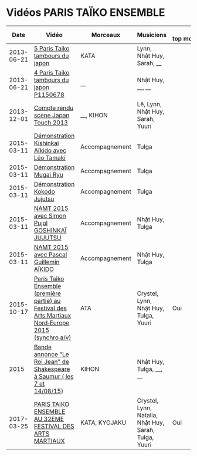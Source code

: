Vidéos PARIS TAÏKO ENSEMBLE
===========================

Date | Vidéo | Morceaux | Musiciens | Qualité top moumoute vidéo
-----|-------|----------|-----------|---------------------------
2013-06-21 | [5 Paris Taiko tambours du japon](https://youtu.be/I0oRczhdgc0) | KATA | Lynn, Nhật Huy, Sarah, __ |
2013-06-21 | [4 Paris Taiko tambours du japon P1150678](https://youtu.be/vu7t2NDkQco) | __ | Nhật Huy, __, __ | 
2013-12-01 | [Compte rendu scène Japan Touch 2013](https://youtu.be/lg080AVSeis?t=1m57s) | __, KIHON | Lê, Lynn, Nhật Huy, Sarah, Yuuri |
2015-03-11 | [Démonstration Kishinkaï Aïkido avec Léo Tamaki](https://youtu.be/L5Ot2IuHd_8) | Accompagnement | Tulga |
2015-03-11 | [Démonstration Mugai Ryu](https://youtu.be/yZUlOGbd0vY?t=1m35s) | Accompagnement | Tulga |
2015-03-11 | [Démonstration Kokodo Jujutsu](https://youtu.be/As3ypv1bK-E) | Accompagnement | Tulga |
2015-03-11 | [NAMT 2015 avec Simon Pujol GOSHINKAÏ JUJUTSU](https://youtu.be/cmE06gEMQQo) | Accompagnement | Nhật Huy, Tulga |
2015-03-11 | [NAMT 2015 avec Pascal Guillemin AÏKIDO](https://youtu.be/K2m7yCm5kFw) | Accompagnement | Nhật Huy, Tulga |
2015-10-17 | [Paris Taiko Ensemble (première partie) au Festival des Arts Martiaux Nord‐Europe 2015 (synchro a/v)](https://youtu.be/TlKmDXJo64c) | ATA | Crystel, Lynn, Nhật Huy, Tulga, Yuuri | Oui
2015       | [Bande annonce "Le Roi Jean" de Shakespeare à Saumur ( les 7 et 14/08/15)](https://youtu.be/OOloGb2wT1U?t=42s) | KIHON | Nhật Huy, Tulga, __, __ |
2017-03-25 | [PARIS TAIKO ENSEMBLE AU 32EME FESTIVAL DES ARTS MARTIAUX](https://youtu.be/VkhMLEvsT4E) | KATA, KYOJAKU | Crystel, Lynn, Natalia, Nhật Huy, Sarah, Tulga, Yuuri | Oui

<style>
	@media only screen and (max-width: 480px) {
		td, th {
			display: inline-block;
		}
	}
</style>
